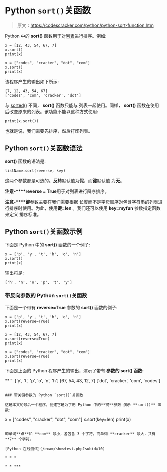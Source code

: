 # Python `sort()`关函数

> 原文：<https://codescracker.com/python/python-sort-function.htm>

Python 中的 **sort()** 函数用于对[列表](/python/python-lists.htm)进行排序。例如:

```
x = [12, 43, 54, 67, 7]
x.sort()
print(x)

x = ["codes", "cracker", "dot", "com"]
x.sort()
print(x)
```

该程序产生的输出如下所示:

```
[7, 12, 43, 54, 67]
['codes', 'com', 'cracker', 'dot']
```

与 [sorted()](/python/python-sorted-function.htm) 不同， **sort()** 函数只能与 列表一起使用。同样， **sort()** 函数在使用后改变原来的列表。该功能不能以这种方式使用:

```
print(x.sort())
```

也就是说，我们需要先排序，然后打印列表。

## Python `sort()`关函数语法

**sort()** 函数的语法是:

```
listName.sort(reverse, key)
```

这两个参数都是可选的。**反转**默认值为**假**，而**键**默认值 为**无**。

**注意-****reverse = True**用于对列表进行降序排序。

**注意-****键**参数主要在我们需要根据 长度而不是字母顺序对包含字符串的列表进行排序时使用。为此，使用**键=len** 。我们还可以使用 **key=myfun** 参数指定函数来定义 排序标准。

## Python `sort()`关函数示例

下面是 Python 中的 **sort()** 函数的一个例子:

```
x = ['p', 'y', 't', 'h', 'o', 'n']
x.sort()
print(x)
```

输出将是:

```
['h', 'n', 'o', 'p', 't', 'y']
```

### 带反向参数的 Python `sort()`关函数

下面是一个带有 **reverse=True** 参数的 **sort()** 函数的例子:

```
x = ['p', 'y', 't', 'h', 'o', 'n']
x.sort(reverse=True)
print(x)

x = [12, 43, 54, 67, 7]
x.sort(reverse=True)
print(x)

x = ["codes", "cracker", "dot", "com"]
x.sort(reverse=True)
print(x)
```

下面是上面的 Python 程序产生的输出，演示了带有 **参数的 **sort()** 函数:**

 **```
['y', 't', 'p', 'o', 'n', 'h']
[67, 54, 43, 12, 7]
['dot', 'cracker', 'com', 'codes']
```

### 带关键参数的 Python `sort()`关函数

这是本文的最后一个程序，创建它是为了用 Python 中的**键**参数 演示 **sort()** 函数:

```
x = ["codes", "cracker", "dot", "com"]
x.sort(key=len)
print(x)
```

即单词**点**和 **com** 最小，各包含 3 个字符。而单词 **cracker** 最大，共有 **7** 个字符。

[Python 在线测试](/exam/showtest.php?subid=10)

* * *

* * ***